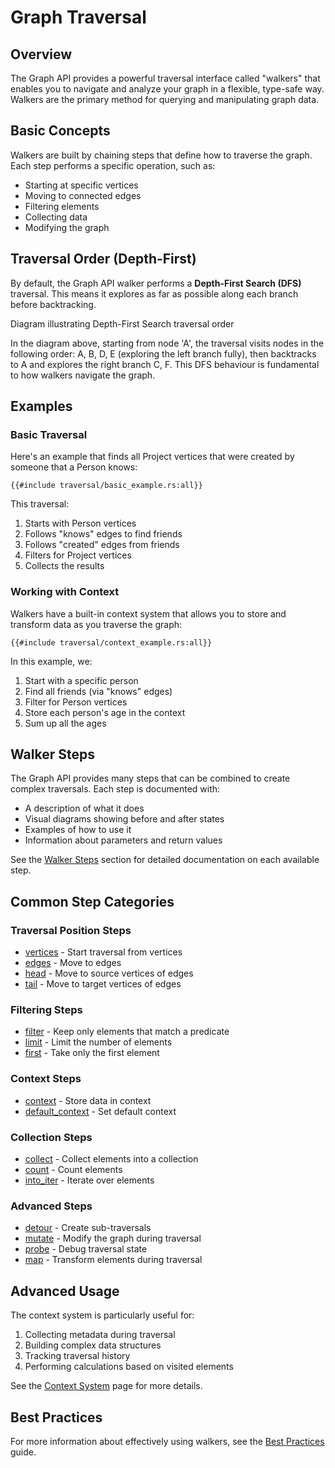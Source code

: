 # Graph Traversal

## Overview

The Graph API provides a powerful traversal interface called "walkers" that enables you to navigate and analyze your
graph in a flexible, type-safe way. Walkers are the primary method for querying and manipulating graph data.

## Basic Concepts

Walkers are built by chaining steps that define how to traverse the graph. Each step performs a specific operation, such
as:

- Starting at specific vertices
- Moving to connected edges
- Filtering elements
- Collecting data
- Modifying the graph

## Traversal Order (Depth-First)

By default, the Graph API walker performs a **Depth-First Search (DFS)** traversal. This means it explores as far as
possible along each branch before backtracking.

<object type="image/svg+xml" data="traversal/dfs_traversal_image.svg">
Diagram illustrating Depth-First Search traversal order
</object>

In the diagram above, starting from node 'A', the traversal visits nodes in the following order: A, B, D, E (exploring
the left branch fully), then backtracks to A and explores the right branch C, F. This DFS behaviour is fundamental to
how walkers navigate the graph.

## Examples

### Basic Traversal

Here's an example that finds all Project vertices that were created by someone that a Person knows:

```rust,noplayground
{{#include traversal/basic_example.rs:all}}
```

This traversal:

1. Starts with Person vertices
2. Follows "knows" edges to find friends
3. Follows "created" edges from friends
4. Filters for Project vertices
5. Collects the results

### Working with Context

Walkers have a built-in context system that allows you to store and transform data as you traverse the graph:

```rust,noplayground
{{#include traversal/context_example.rs:all}}
```

In this example, we:

1. Start with a specific person
2. Find all friends (via "knows" edges)
3. Filter for Person vertices
4. Store each person's age in the context
5. Sum up all the ages

## Walker Steps

The Graph API provides many steps that can be combined to create complex traversals. Each step is documented with:

- A description of what it does
- Visual diagrams showing before and after states
- Examples of how to use it
- Information about parameters and return values

See the [Walker Steps](./walker/steps.md) section for detailed documentation on each available step.

## Common Step Categories

### Traversal Position Steps

- [vertices](./walker/steps/vertices.md) - Start traversal from vertices
- [edges](./walker/steps/edges.md) - Move to edges
- [head](./walker/steps/head.md) - Move to source vertices of edges
- [tail](./walker/steps/tail.md) - Move to target vertices of edges

### Filtering Steps

- [filter](./walker/steps/filter.md) - Keep only elements that match a predicate
- [limit](./walker/steps/limit.md) - Limit the number of elements
- [first](./walker/steps/first.md) - Take only the first element

### Context Steps

- [context](./walker/steps/context.md) - Store data in context
- [default_context](./walker/steps/default_context.md) - Set default context

### Collection Steps

- [collect](./walker/steps/collect.md) - Collect elements into a collection
- [count](./walker/steps/count.md) - Count elements
- [into_iter](./walker/steps/into_iter.md) - Iterate over elements

### Advanced Steps

- [detour](./walker/steps/detour.md) - Create sub-traversals
- [mutate](./walker/steps/mutate.md) - Modify the graph during traversal
- [probe](./walker/steps/probe.md) - Debug traversal state
- [map](./walker/steps/map.md) - Transform elements during traversal

## Advanced Usage

The context system is particularly useful for:

1. Collecting metadata during traversal
2. Building complex data structures
3. Tracking traversal history
4. Performing calculations based on visited elements

See the [Context System](./walker/context_system) page for more details.

## Best Practices

For more information about effectively using walkers, see the [Best Practices](./walker/best_practices.md) guide.
